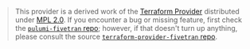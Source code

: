 > This provider is a derived work of the [Terraform Provider](https://github.com/fivetran/terraform-provider-fivetran)
> distributed under [MPL 2.0](https://www.mozilla.org/en-US/MPL/2.0/). If you encounter a bug or missing feature,
> first check the [`pulumi-fivetran` repo](https://github.com/footholdtech/pulumi-fivetran/issues); however, if that doesn't turn up anything,
> please consult the source [`terraform-provider-fivetran` repo](https://github.com/fivetran/terraform-provider-fivetran/issues).